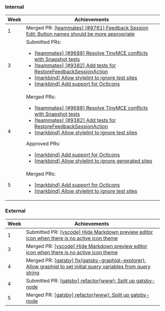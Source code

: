 ### Internal

Week | Achievements
---- | ------------
1 | Merged PR: [[teammates] [#9761] Feedback Session Edit: Button names should be more appropriate](https://github.com/TEAMMATES/teammates/pull/9910)
3 | Submitted PRs: <ul><li>[[teammates] [#9688] Resolve TinyMCE conflicts with Snapshot tests](https://github.com/TEAMMATES/teammates/pull/9932)</li><li>[[teammates] [#9382] Add tests for RestoreFeedbackSessionAction](https://github.com/TEAMMATES/teammates/pull/9934)</li><li>[[markbind] Allow stylelint to ignore test sites](https://github.com/MarkBind/markbind/pull/1011)</li><li>[[markbind] Add support for Octicons](https://github.com/MarkBind/markbind/pull/1000)</li></ul>
4 | Merged PRs: <ul><li>[[teammates] [#9688] Resolve TinyMCE conflicts with Snapshot tests](https://github.com/TEAMMATES/teammates/pull/9932)</li><li>[[teammates] [#9382] Add tests for RestoreFeedbackSessionAction](https://github.com/TEAMMATES/teammates/pull/9934)</li><li>[[markbind] Allow stylelint to ignore test sites](https://github.com/MarkBind/markbind/pull/1011)</li></ul> Approved PRs: <ul><li>[[markbind] Add support for Octicons](https://github.com/MarkBind/markbind/pull/1000)</li><li>[[markbind] Allow stylelint to ignore generated sites](https://github.com/MarkBind/markbind/pull/1022)</li></ul>
5 | Merged PRs: <ul><li>[[markbind] Add support for Octicons](https://github.com/MarkBind/markbind/pull/1000)</li><li>[[markbind] Allow stylelint to ignore test sites](https://github.com/MarkBind/markbind/pull/1011)</li></ul>

### External

Week | Achievements
---- | ------------
1 | Submitted PR: [[vscode] Hide Markdown preview editor icon when there is no active icon theme](https://github.com/microsoft/vscode/pull/88692)
3 | Merged PR: [[vscode] Hide Markdown preview editor icon when there is no active icon theme](https://github.com/microsoft/vscode/pull/88692)
4 | Merged PR: [[gatsby] fix(gatsby-graphiql-explorer): Allow graphiql to set initial query variables from query string](https://github.com/gatsbyjs/gatsby/pull/21158)
4 | Submitted PR: [[gatsby] refactor(www): Split up gatsby-node](https://github.com/gatsbyjs/gatsby/pull/21217)
5 | Merged PR: [[gatsby] refactor(www): Split up gatsby-node](https://github.com/gatsbyjs/gatsby/pull/21217)
